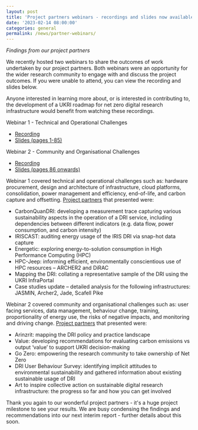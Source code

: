 ```yaml
---
layout: post
title: 'Project partners webinars - recordings and slides now available'
date: '2023-02-14 08:00:00'
categories: general
permalink: /news/partner-webinars/
---
```


_Findings from our project partners_ 

We recently hosted two webinars to share the outcomes of work undertaken by our project partners. Both webinars were an opportunity for the wider research community to engage with and discuss the project outcomes. If you were unable to attend, you can view the recording and slides below. 

Anyone interested in learning more about, or is interested in contributing to, the development of a UKRI roadmap for net zero digital research infrastructure would benefit from watching these recordings.

Webinar 1 - Technical and Operational Challenges 
* [Recording](https://youtu.be/KlA4BBaC39k)
* [Slides (pages 1-85)](https://doi.org/10.5281/zenodo.7612559)

Webinar 2 - Community and Organisational Challenges
* [Recording](https://youtu.be/1KxgEV3YA7Y) 
* [Slides (pages 86 onwards)](https://doi.org/10.5281/zenodo.7612559)

Webinar 1 covered technical and operational challenges such as: hardware procurement, design and architecture of infrastructure, cloud platforms, consolidation, power management and efficiency, end-of-life, and carbon capture and offsetting. [Project partners](https://net-zero-dri.ceda.ac.uk/project-activities/) that presented were:
* CarbonQuanDRI: developing a measurement trace capturing various sustainability aspects in the operation of a DRI service, including dependencies between different indicators (e.g. data flow, power consumption, and carbon intensity)
* IRISCAST: auditing energy usage of the IRIS DRI via snap-hot data capture
* Energetic: exploring energy-to-solution consumption in High Performance Computing (HPC)
* HPC-Jeep: informing efficient, environmentally conscientious use of HPC resources – ARCHER2 and DiRAC
* Mapping the DRI: collating a representative sample of the DRI using the UKRI InfraPortal
* Case studies update – detailed analysis for the following infrastructures: JASMIN, Archer2, Jade, Scafell Pike

Webinar 2 covered community and organisational challenges such as: user facing services, data management, behaviour change, training, proportionality of energy use, the risks of negative impacts, and monitoring and driving change. [Project partners](https://net-zero-dri.ceda.ac.uk/project-activities/) that presented were:
* Arinzrit: mapping the DRI policy and practice landscape
* Value: developing recommendations for evaluating carbon emissions vs output ‘value’ to support UKRI decision-making
* Go Zero: empowering the research community to take ownership of Net Zero
* DRI User Behaviour Survey: identifying implicit attitudes to environmental sustainability and gathered information about existing sustainable usage of DRI
* Art to inspire collective action on sustainable digital research infrastructure: the progress so far and how you can get involved

Thank you again to our wonderful project partners - it's a huge project milestone to see your results. We are busy condensing the findings and recommendations into our next interim report - further details about this soon. 
